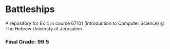 # Battleships
A repository for Ex 4 in course 67101 (Introduction to Computer Science) @ The Hebrew Universty of Jerusalem

### Final Grade: 99.5
